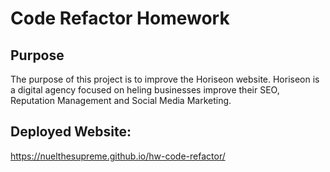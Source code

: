# Code Refactor Homework
## Purpose

The purpose of this project is to improve the Horiseon website. Horiseon is a digital agency focused on heling businesses improve their SEO, Reputation Management and Social Media Marketing.

## Deployed Website: 
https://nuelthesupreme.github.io/hw-code-refactor/


